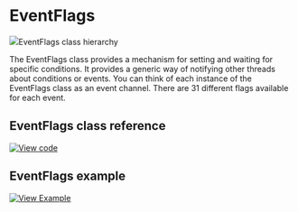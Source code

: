 # EventFlags

<span class="images">![](https://os.mbed.com/docs/v5.10/mbed-os-api-doxy/classrtos_1_1_event_flags.png)<span>EventFlags class hierarchy</span></span>

The EventFlags class provides a mechanism for setting and waiting for specific conditions. It provides a generic way of notifying other threads about conditions or events. You can think of each instance of the EventFlags class as an event channel. There are 31 different flags available for each event.

## EventFlags class reference

[![View code](https://www.mbed.com/embed/?type=library)](https://os.mbed.com/docs/v5.10/mbed-os-api-doxy/classrtos_1_1_event_flags.html)

## EventFlags example

[![View Example](https://www.mbed.com/embed/?url=https://github.com/ARMmbed/mbed-os-examples-docs_only/blob/5.10/EventFlags)](https://github.com/ARMmbed/mbed-os-examples-docs_only/blob/5.10/EventFlags/main.cpp)
